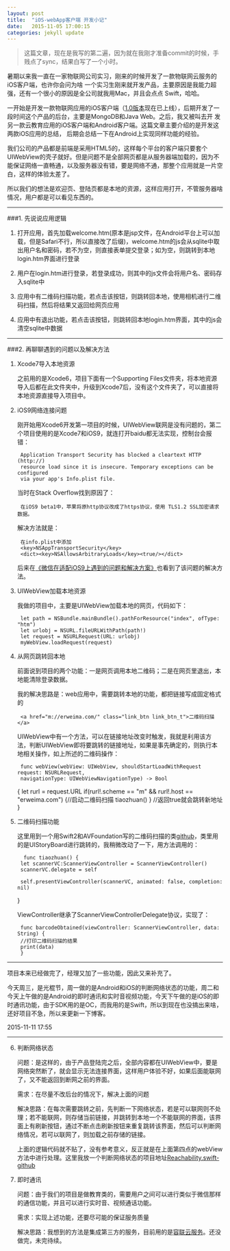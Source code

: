 ```yaml
---
layout: post
title:  "iOS-webApp客户端 开发小记"
date:   2015-11-05 17:00:15
categories: jekyll update
---
```

>这篇文章，现在是我写的第二遍，因为就在我刚才准备commit的时候，手贱点了sync，结果白写了一个小时。

暑期以来我一直在一家物联网公司实习，刚来的时候开发了一款物联网云服务的iOS客户端，也许你会问为啥
一个实习生刚来就开发产品，主要原因是我能力超强，还有一个很小的原因是全公司就我用Mac，并且会点点
Swift，哈哈。

一开始是开发一款物联网应用的iOS客户端（[1.0版本](https://itunes.apple.com/us/app/iotcloud/id1045360550?l=zh&ls=1&mt=8)现在已上线），后期开发了一段时间这个产品的后台，主要是MongoDB和Java Web。之后，我又被叫去开
发另一款云教育应用的iOS客户端和Android客户端。这篇文章主要介绍的是开发这两款iOS应用的总结，
后期会总结一下在Android上实现同样功能的经验。

我们公司的产品都是前端是采用HTML5的，这样每个平台的客户端只要套个UIWebView的壳子就好。但是问题不是全部网页都是从服务器端加载的，因为不能保证网络一直畅通，以及服务器没有错，要是网络不通，那整个应用就是一片空白，这样的体验太差了。

所以我们的想法是欢迎页、登陆页都是本地的资源，这样应用打开，不管服务器啥情况，用户都是可以看见东西的。

***

###1. 先说说应用逻辑

1. 打开应用，首先加载welcome.htm(原本是jsp文件，在Android平台上可以加载，但是Safari不行，所以直接改了后缀)，welcome.htm的js会从sqlite中取出用户名和密码，若不为空，则直接表单提交登录；如为空，则跳转到本地login.htm界面进行登录

2. 用户在login.htm进行登录，若登录成功，则其中的js文件会将用户名、密码存入sqlite中

3. 应用中有二维码扫描功能，若点击该按钮，则跳转回本地，使用相机进行二维码扫描，然后将结果又返回给网页应用

4. 应用中有退出功能，若点击该按钮，则跳转回本地login.htm界面，其中的js会清空sqlite中数据

***

###2. 再聊聊遇到的问题以及解决方法

1. Xcode7导入本地资源

	之前用的是Xcode6，项目下面有一个Supporting Files文件夹，将本地资源导入后都在此文件夹中，升级到Xcode7后，没有这个文件夹了，可以直接将本地资源直接导入项目中。

2. iOS9网络连接问题

	刚开始用Xcode6开发第一项目的时候，UIWebView联网是没有问题的，第二个项目使用的是Xcode7和iOS9，就连打开baidu都无法实现，控制台会报错：

		Application Transport Security has blocked a cleartext HTTP (http://)
		resource load since it is insecure. Temporary exceptions can be configured
		via your app's Info.plist file.

	当时在Stack Overflow找到原因了：

		在iOS9 beta1中，苹果将原http协议改成了https协议，使用 TLS1.2 SSL加密请求数据。

	解决方法就是：

		在info.plist中添加
		<key>NSAppTransportSecurity</key>
		<dict><key>NSAllowsArbitraryLoads</key><true/></dict>

	后来在[《微信在适配iOS9上遇到的问题和解决方案》](http://www.infoq.com/cn/articles/wechat-ios9-adaptation)也看到了该问题的解决方法。

3. UIWebView加载本地资源

	我做的项目中，主要是UIWebView加载本地的网页，代码如下：

		let path = NSBundle.mainBundle().pathForResource("index", ofType: "htm")
        let urlobj = NSURL.fileURLWithPath(path!)
        let request = NSURLRequest(URL: urlobj)
        myWebView.loadRequest(request)

4. 从网页跳转回本地

	前面说到项目的两个功能：一是网页调用本地二维码；二是在网页里退出，本地能清除登录数据。

	我的解决思路是：web应用中，需要跳转本地的功能，都把链接写成固定格式的

		<a href="m://erweima.com/" class="link_btn link_btn_t">二维码扫描</a>

	UIWebView中有一个方法，可以在链接地址改变时触发，我就是利用该方法，判断UIWebView即将要跳转的链接地址，如果是事先确定的，则执行本地相关操作，如上所述的二维码操作：

		func webView(webView: UIWebView, shouldStartLoadWithRequest request: NSURLRequest,
		navigationType: UIWebViewNavigationType) -> Bool
    {
    	let rurl = request.URL
    	if(rurl!.scheme == "m" && rurl!.host == "erweima.com")
    	{//启动二维码扫描
    		tiaozhuan()
         	}
    	//返回true就会跳转新地址
		}

5. 二维码扫描功能

	这里用到一个用Swift2和AVFoundation写的二维码扫描的类[github](https://github.com/Recursion0210/QRCode)，类里用的是UIStoryBoard进行跳转的，我稍微改动了一下，用方法调用的：

		 func tiaozhuan() {
        let scannerVC:ScannerViewController = ScannerViewController()
        scannerVC.delegate = self

        self.presentViewController(scannerVC, animated: false, completion: nil)
    }

    ViewController继承了ScannerViewControllerDelegate协议，实现了：

		func barcodeObtained(viewController: ScannerViewController, data: String) {
        //打印二维码扫描的结果
        print(data)        
		}

***
项目本来已经做完了，经理又加了一些功能，因此又来补充了。

今天周三，是光棍节，周一做的是Android和iOS的判断网络状态的功能，周二和今天上午做的是Android的即时通讯和实时音视频功能，今天下午做的是iOS的即时通讯功能，由于SDK用的是OC，而我用的是Swift，所以到现在也没搞出来啥，还好项目不急，所以来更新一下博客。

2015-11-11 17:55

***

6. 判断网络状态

   问题：是这样的，由于产品登陆完之后，全部内容都在UIWebView中，要是网络突然断了，就会显示无法连接界面，这样用户体验不好，如果后面能联网了，又不能返回到断网之前的界面。

   需求：在尽量不改后台的情况下，解决上面的问题

   解决思路：在每次需要跳转之前，先判断一下网络状态，若是可以联网则不处理；若不能联网，则存储当前链接，并跳转到本地一个不能联网的界面，该界面上有刷新按钮，通过不断点击刷新按钮来重复跳转该界面，然后可以判断网络情况，若可以联网了，则加载之前存储的链接。

   上面的逻辑代码就不贴了，没有参考意义，反正就是在上面第四点的webView方法中进行处理。这里我放一个判断网络状态的项目地址[Reachability.swift-github](https://github.com/ashleymills/Reachability.swift)

7. 即时通讯

   问题：由于我们的项目是做教育类的，需要用户之间可以进行类似于微信那样的通信功能，并且可以进行实时音、视频通话功能。

   需求：实现上述功能，还要尽可能的保证服务质量

   解决思路：我想到的方法是集成第三方的服务，目前用的是[容联云服务](http://www.yuntongxun.com/)。还没做完，未完待续。    
